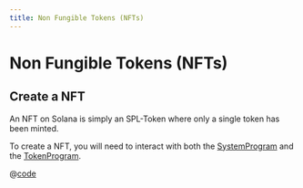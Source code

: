 ```yaml
---
title: Non Fungible Tokens (NFTs)
---
```


# Non Fungible Tokens (NFTs)

## Create a NFT

An NFT on Solana is simply an SPL-Token where only a single token has been minted.

To create a NFT, you will need to interact with both the [SystemProgram][1] and the [TokenProgram][2].

<CodeGroup>
  <CodeGroupItem title="TS" active>

@[code](@/code/nfts/create-nft-token/create-nft-token.en.ts)

  </CodeGroupItem>
</CodeGroup>

[1]: https://docs.solana.com/developing/runtime-facilities/programs#system-program
[2]: https://spl.solana.com/token
